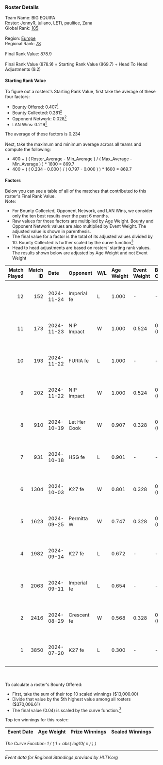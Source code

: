 ### Roster Details<br />
Team Name: BIG EQUIPA<br />
Roster: JennyR, juliano, LETi, pauliiee, Zana<br />
Global Rank: [105](../../standings_global_2024_12_02.md)<br />
<br />
Region: [Europe]( ../../standings_europe_2024_12_02.md)<br />
Regional Rank: [78]( ../../standings_europe_2024_12_02.md)<br />
<br />
Final Rank Value:  878.9<br />
<br />
Final Rank Value (878.9) = Starting Rank Value (869.7) + Head To Head Adjustments (9.2)<br />

#### Starting Rank Value<br />
To figure out a rosters's Starting Rank Value, first take the average of these four factors:<br />
- Bounty Offered: 0.407[<sup>1</sup>](#table2)
- Bounty Collected: 0.281[<sup>2</sup>](#table1)
- Opponent Network: 0.028[<sup>2</sup>](#table1)
- LAN Wins: 0.219[<sup>2</sup>](#table1)

The average of these factors is 0.234<br />
<br />
Next, take the maximum and minimum average across all teams and compute the following:<br />
- 400 + ( ( Roster_Average - Min_Average ) / ( Max_Average - Min_Average ) ) * 1600 = 869.7
- 400 + ( ( 0.234 - 0.000 ) / ( 0.797 - 0.000 ) ) * 1600 = 869.7


#### Factors<br />
Below you can see a table of all of the matches that contributed to this roster's Final Rank Value.<br />
Note:<br />

- For Bounty Collected, Opponent Network, and LAN Wins, we consider only the ten best results over the past 6 months.
- Raw values for those factors are multiplied by Age Weight. Bounty and Opponent Network values are also multiplied by Event Weight. The adjusted value is shown in parenthesis.
- The final value for a factor is the total of its adjusted values divided by 10. Bounty Collected is further scaled by the curve function[<sup>3</sup>](#curveFunction)
- Head to head adjustments are based on rosters' starting rank values. The results shown below are adjusted by Age Weight and not Event Weight
<span id="table1"></span><br />


| Match Played | Match ID | Date       | Opponent     | W/L | Age Weight | Event Weight | Bounty Collected | Opponent Network | LAN Wins  | H2H Adj. | Roster                                  |
| -: | -: | :- | :- | :- | :- | :- | :- | :- | :- | -: | :- |
|           12 |      152 | 2024-11-24 | Imperial fe  | L   | 1.000      | -            | -                | -                | -         |    -3.20 | JennyR, juliano, LETi, pauliiee, Zana   |
|           11 |      173 | 2024-11-23 | NIP Impact   | W   | 1.000      | 0.524        | 0.020 (0.010)    | 0.179 (0.094)    | 1 (1.000) |    14.01 | JennyR, juliano, LETi, pauliiee, Zana   |
|           10 |      193 | 2024-11-22 | FURIA fe     | L   | 1.000      | -            | -                | -                | -         |    -2.76 | JennyR, juliano, LETi, pauliiee, Zana   |
|            9 |      202 | 2024-11-22 | NIP Impact   | W   | 1.000      | 0.524        | 0.020 (0.010)    | 0.179 (0.094)    | 1 (1.000) |    14.48 | JennyR, juliano, LETi, pauliiee, Zana   |
|            8 |      910 | 2024-10-19 | Let Her Cook | W   | 0.907      | 0.328        | 0.005 (0.001)    | 0.088 (0.026)    | 0 (0.000) |     8.40 | JennyR, juliano, LETi, pauliiee, Zana   |
|            7 |      931 | 2024-10-18 | HSG fe       | L   | 0.901      | -            | -                | -                | -         |   -20.48 | JennyR, juliano, LETi, pauliiee, Zana   |
|            6 |     1304 | 2024-10-03 | K27 fe       | W   | 0.801      | 0.328        | 0.015 (0.004)    | 0.183 (0.048)    | 0 (0.000) |    10.44 | JennyR, juliano, LETi, pauliiee, Zana   |
|            5 |     1623 | 2024-09-25 | Permitta W   | W   | 0.747      | 0.328        | 0.003 (0.001)    | 0.040 (0.010)    | 0 (0.000) |     5.23 | JennyR, juliano, LETi, pauliiee, Zana   |
|            4 |     1982 | 2024-09-14 | K27 fe       | L   | 0.672      | -            | -                | -                | -         |   -12.64 | JennyR, juliano, LETi, pauliiee, Zana   |
|            3 |     2063 | 2024-09-11 | Imperial fe  | L   | 0.654      | -            | -                | -                | -         |    -2.14 | JennyR, juliano, LETi, pauliiee, Zana   |
|            2 |     2416 | 2024-08-29 | Crescent fe  | W   | 0.568      | 0.328        | 0.003 (0.000)    | 0.044 (0.008)    | 0 (0.000) |     4.12 | JennyR, juliano, LETi, pauliiee, Zana   |
|            1 |     3850 | 2024-07-20 | K27 fe       | L   | 0.300      | -            | -                | -                | -         |    -6.21 | JennyR, juliano, kyossa, pauliiee, Zana |

<br />
<span id="table2"></span><br />
To calculate a roster's Bounty Offered:<br />

- First, take the sum of their top 10 scaled winnings ($13,000.00)
- Divide that value by the 5th highest value among all rosters ($370,006.61)
- The final value (0.04) is scaled by the curve function.[<sup>3</sup>](#curveFunction)

Top ten winnings for this roster:<br />

| Event Date | Age Weight | Prize Winnings | Scaled Winnings |
| :- | -: | :- | :- |


<span id="curveFunction"></span>_The Curve Function: 1 / ( 1 + abs( log10( x ) ) )_<br />

---
_Event data for Regional Standings provided by HLTV.org_<br />
